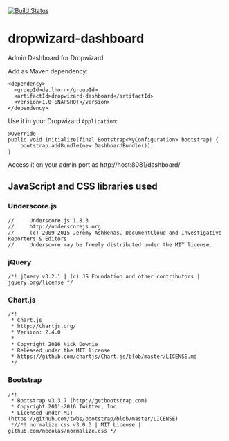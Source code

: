 [![Build Status](https://travis-ci.org/lutzhorn/dropwizard-dashboard.svg?branch=master)](https://travis-ci.org/lutzhorn/dropwizard-dashboard)

# dropwizard-dashboard
Admin Dashboard for Dropwizard.

Add as Maven dependency:

    <dependency>
      <groupId>de.lhorn</groupId>
      <artifactId>dropwizard-dashboard</artifactId>
      <version>1.0-SNAPSHOT</version>
    </dependency>

Use it in your Dropwizard `Application`:

    @Override
    public void initialize(final Bootstrap<MyConfiguration> bootstrap) {
        bootstrap.addBundle(new DashboardBundle());
    }

Access it on your admin port as http://host:8081/dashboard/

## JavaScript and CSS libraries used

### Underscore.js

    //     Underscore.js 1.8.3
    //     http://underscorejs.org
    //     (c) 2009-2015 Jeremy Ashkenas, DocumentCloud and Investigative Reporters & Editors
    //     Underscore may be freely distributed under the MIT license.


### jQuery

    /*! jQuery v3.2.1 | (c) JS Foundation and other contributors | jquery.org/license */

### Chart.js

    /*!
     * Chart.js
     * http://chartjs.org/
     * Version: 2.4.0
     *
     * Copyright 2016 Nick Downie
     * Released under the MIT license
     * https://github.com/chartjs/Chart.js/blob/master/LICENSE.md
     */

### Bootstrap

    /*!
     * Bootstrap v3.3.7 (http://getbootstrap.com)
     * Copyright 2011-2016 Twitter, Inc.
     * Licensed under MIT (https://github.com/twbs/bootstrap/blob/master/LICENSE)
     *//*! normalize.css v3.0.3 | MIT License | github.com/necolas/normalize.css */

